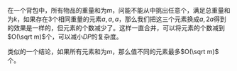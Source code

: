 在一个背包中，所有物品的重量和为$m$，问能不能从中挑出任意个，满足总重量和为$k$，如果存在3个相同重量的元素$a,a,a$，那么我们把这三个元素换成$a,2a$得到的效果是一样的，但元素的个数减少了。这样一直合并，可以将元素的个数减到$O(\sqrt m)$个，可以减小$DP$的复杂度。

类似的一个结论，如果所有元素和为$m$，那么值不同的元素最多$O(\sqrt m)$ 个。
